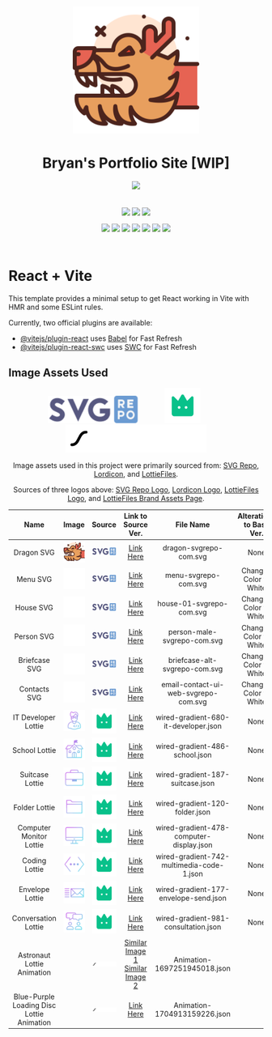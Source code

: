 <div align="center">
    <img src="./public/dragon-svgrepo-com.svg" width="250px" />
    <h1>Bryan's Portfolio Site [WIP]</h1>
    <img src="https://skillicons.dev/icons?i=html,css,js,react,tailwind,vite,vercel&theme=dark" />
    <br />
    <br />
    <p>
        <img align="center" src="https://img.shields.io/badge/Build-Passing-54B848?style=flat&logo=checkmarx&logoColor=white" />
        <img align="center" src="https://img.shields.io/badge/Coded/Designed_By-Bryan_Li-003648?style=flat&logo=codementor&logoColor=white" />
        <img align="center" src="https://img.shields.io/badge/Project_Status-In_Progress-D87D4A?style=flat&logo=githubsponsors&logoColor=white" />
    </p>
    <p>
        <img align="center" src="https://img.shields.io/badge/Vite-v4.5.2-646CFF?style=flat&logo=vite&logoColor=white" />
        <img align="center" src="https://img.shields.io/badge/PostCSS-v8.4.31-DD3A0A?style=flat&logo=postcss&logoColor=white" />
        <img align="center" src="https://img.shields.io/badge/React-v18.2.0-blue?style=flat&logo=react&logoColor=white" />
        <img align="center" src="https://img.shields.io/badge/Tailwind_CSS-v3.3.3-06B6D4?style=flat&logo=tailwindcss&logoColor=white" />
        <img align="center" src="https://img.shields.io/badge/Wouter-v2.11.0-black?style=flat" />
        <img align="center" src="https://img.shields.io/badge/ESLint-v8.48.0-4B32C3?style=flat&logo=eslint&logoColor=white" />
        <img align="center" src="https://img.shields.io/badge/Autoprefixer-v10.4.15-DD3735?style=flat&logo=autoprefixer&logoColor=white" />
    </p>
</div>
<br>



# React + Vite

This template provides a minimal setup to get React working in Vite with HMR and some ESLint rules.

Currently, two official plugins are available:

- [@vitejs/plugin-react](https://github.com/vitejs/vite-plugin-react/blob/main/packages/plugin-react/README.md) uses [Babel](https://babeljs.io/) for Fast Refresh
- [@vitejs/plugin-react-swc](https://github.com/vitejs/vite-plugin-react-swc) uses [SWC](https://swc.rs/) for Fast Refresh



## Image Assets Used
<p align="center">
    <img src="./assets-readme-only/svgrepo-logo.svg" width="180px" />
    &nbsp; &nbsp; &nbsp; &nbsp; &nbsp; &nbsp; 
    <img src="./assets-readme-only/lordicon-mobile.svg" width="70px" />
    &nbsp; &nbsp; &nbsp; &nbsp; &nbsp; &nbsp;
    <img src="./assets-readme-only/lottie-files-logo.png" width="280px">
</p>    
<p align="center">
    Image assets used in this project were primarily sourced from: 
    <a href="https://www.svgrepo.com/">SVG Repo</a>,
    <a href="https://lordicon.com/">Lordicon</a>, and
    <a href="https://lottiefiles.com/">LottieFiles</a>.
</p>
<p align="center">
    Sources of three logos above:
    <a href="https://www.svgrepo.com/logo.svg">SVG Repo Logo</a>,
    <a href="https://lordicon.com/assets/svg/main/lordicon-mobile.svg">Lordicon Logo</a>,
    <a href="https://drive.google.com/drive/folders/1i1cbnzIR02sMWpUh2xGKyESfazt4_4T8">LottieFiles Logo</a>, and
    <a href="https://lottiefiles.com/brand-assets">LottieFiles Brand Assets Page</a>.
</p>

| Name | Image |  Source | Link to Source Ver. | File Name | Alterations to Base Ver. |
| :----: | :----: | :---------: | :------------: | :--------------------------: | :----------------------------: |
| Dragon SVG | <img src="./public/dragon-svgrepo-com.svg" width="100px" /> | <img src="./assets-readme-only/svgrepo-logo.svg" width="75px" /> | <a href="https://www.svgrepo.com/svg/317411/dragon">Link Here</a> | dragon-svgrepo-com.svg | None |
| Menu SVG| <img src="./src/assets/navbar-assets/menu-svgrepo-com.svg" width="80px" /> | <img src="./assets-readme-only/svgrepo-logo.svg" width="75px" /> | <a href="https://www.svgrepo.com/svg/532195/menu">Link Here</a> | menu-svgrepo-com.svg | Changed Color to White |
| House SVG | <img src="./src/assets/navbar-assets/house-01-svgrepo-com.svg" width="80px" /> | <img src="./assets-readme-only/svgrepo-logo.svg" width="75px" /> | <a href="https://www.svgrepo.com/svg/511018/house-01">Link Here</a> | house-01-svgrepo-com.svg | Changed Color to White |
| Person SVG | <img src="./src/assets/navbar-assets/person-male-svgrepo-com.svg" width="80px" /> | <img src="./assets-readme-only/svgrepo-logo.svg" width="75px" /> | <a href="https://www.svgrepo.com/svg/447734/person-male">Link Here</a> | person-male-svgrepo-com.svg | Changed Color to White |
| Briefcase SVG| <img src="./src/assets/navbar-assets/briefcase-alt-svgrepo-com.svg" width="80px" /> | <img src="./assets-readme-only/svgrepo-logo.svg" width="75px" /> | <a href="https://www.svgrepo.com/svg/533408/briefcase-alt">Link Here</a> | briefcase-alt-svgrepo-com.svg | Changed Color to White |
| Contacts SVG | <img src="./src/assets/navbar-assets/email-contact-ui-web-svgrepo-com.svg" width="80px" /> | <img src="./assets-readme-only/svgrepo-logo.svg" width="75px" /> | <a href="https://www.svgrepo.com/svg/491800/email-contact-ui-web">Link Here</a> | email-contact-ui-web-svgrepo-com.svg | Changed Color to White |
| IT Developer Lottie | <img src="./assets-readme-only/wired-gradient-680-it-developer.gif" width="80px" /> | <img src="./assets-readme-only/lordicon-mobile.svg" width="50px" /> | <a href="https://lordicon.com/icons/wired/gradient/680-it-developer">Link Here</a> | wired-gradient-680-it-developer.json | None |
| School Lottie | <img src="./assets-readme-only/wired-gradient-486-school.gif" width="80px" /> | <img src="./assets-readme-only/lordicon-mobile.svg" width="50px" /> | <a href="https://lordicon.com/icons/wired/gradient/486-school">Link Here</a> | wired-gradient-486-school.json | None |
| Suitcase Lottie | <img src="./assets-readme-only/wired-gradient-187-suitcase.gif" width="80px" /> | <img src="./assets-readme-only/lordicon-mobile.svg" width="50px" /> | <a href="https://lordicon.com/icons/wired/gradient/187-suitcase">Link Here</a> | wired-gradient-187-suitcase.json | None |
| Folder Lottie | <img src="./assets-readme-only/wired-gradient-120-folder.gif" width="80px" /> | <img src="./assets-readme-only/lordicon-mobile.svg" width="50px" /> | <a href="https://lordicon.com/icons/wired/gradient/120-folder">Link Here</a> | wired-gradient-120-folder.json | None |
| Computer Monitor Lottie | <img src="./assets-readme-only/wired-gradient-478-computer-display.gif" width="80px" /> | <img src="./assets-readme-only/lordicon-mobile.svg" width="50px" /> | <a href="https://lordicon.com/icons/wired/gradient/478-computer-display">Link Here</a> | wired-gradient-478-computer-display.json | None |
| Coding Lottie | <img src="./assets-readme-only/wired-gradient-742-code.gif" width="80px" /> | <img src="./assets-readme-only/lordicon-mobile.svg" width="50px" /> | <a href="https://lordicon.com/icons/wired/gradient/742-code">Link Here</a> | wired-gradient-742-multimedia-code-1.json | None |
| Envelope Lottie | <img src="./assets-readme-only/wired-gradient-177-envelope-send.gif" width="80px" /> | <img src="./assets-readme-only/lordicon-mobile.svg" width="50px" /> | <a href="https://lordicon.com/icons/wired/gradient/177-envelope-send">Link Here</a> | wired-gradient-177-envelope-send.json | None |
| Conversation Lottie | <img src="./assets-readme-only/wired-gradient-981-consultation.gif" width="80px" /> | <img src="./assets-readme-only/lordicon-mobile.svg" width="50px" /> | <a href="https://lordicon.com/icons/wired/gradient/981-consultation">Link Here</a> | wired-gradient-981-consultation.json | None |
| Astronaut Lottie Animation | | <img src="./assets-readme-only/lottie-files-logo.png" width="180px"> | <a href="https://lottiefiles.com/animations/cute-astronaut-operating-laptop-rxBJyz07Vw"> Similar Image 1 </a><br><a href="https://lottiefiles.com/animations/astronaut-on-laptop-fOzMUFQcka"> Similar Image 2 </a> | Animation-1697251945018.json | |
| Blue-Purple Loading Disc Lottie Animation | | <img src="./assets-readme-only/lottie-files-logo.png" width="180px"> | <a href="https://lottiefiles.com/animations/loading-disc-ua9XQSY0gR"> Link Here</a> | Animation-1704913159226.json | |

